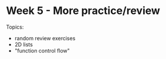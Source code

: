 # Week 5 - More practice/review

Topics:
- random review exercises
- 2D lists
- "function control flow"
